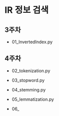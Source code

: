 # IR 정보 검색

## 3주차
- 01_InvertedIndex.py
  
## 4주차
- 02_tokenization.py
- 03_stopword.py
- 04_stemming.py
- 05_lemmatization.py

- 06_
